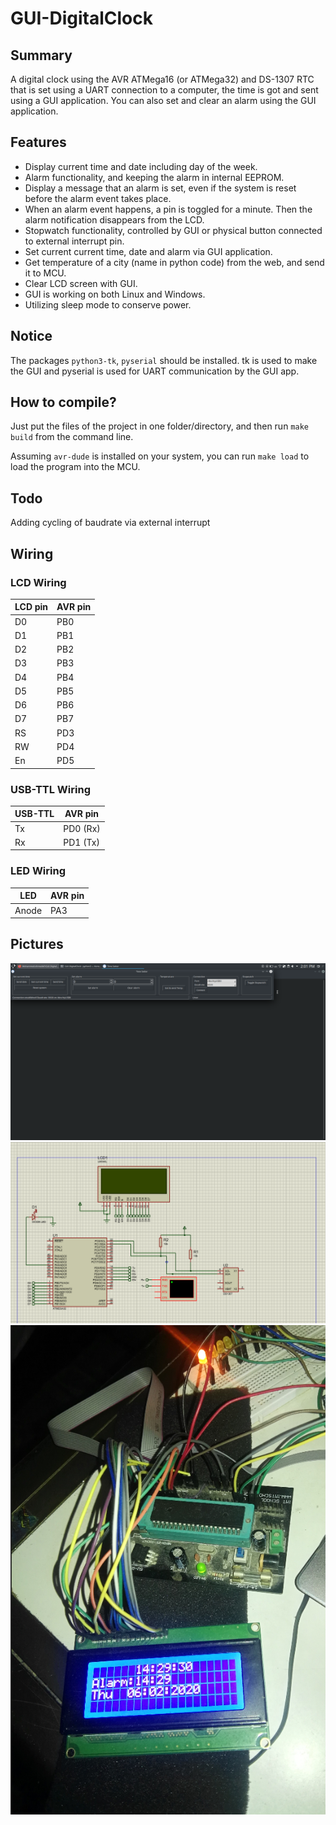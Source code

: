 # GUI-DigitalClock
## Summary
A digital clock using the AVR ATMega16 (or ATMega32) and DS-1307 RTC that is set using a UART connection to a computer, the time is got and sent using a GUI application. You can also set and clear an alarm using the GUI application.

## Features
* Display current time and date including day of the week.
* Alarm functionality, and keeping the alarm in internal EEPROM.
* Display a message that an alarm is set, even if the system is reset before the alarm event takes place.
* When an alarm event happens, a pin is toggled for a minute. Then the alarm notification disappears from the LCD.
* Stopwatch functionality, controlled by GUI or physical button connected to external interrupt pin.
* Set current current time, date and alarm via GUI application.
* Get temperature of a city (name in python code) from the web, and send it to MCU.
* Clear LCD screen with GUI.
* GUI is working on both Linux and Windows.
* Utilizing sleep mode to conserve power.

## Notice
The packages `python3-tk`, `pyserial` should be installed. tk is used to make the GUI and pyserial is used for UART communication by the GUI app.

## How to compile?
Just put the files of the project in one folder/directory, and then run `make build` from the command line.

Assuming `avr-dude` is installed on your system, you can run `make load` to load the program into the MCU.

## Todo
Adding cycling of baudrate via external interrupt

## Wiring
### LCD Wiring
| LCD pin | AVR pin |
|---------|---------|
| D0 | PB0 |
| D1 | PB1 |
| D2 | PB2 |
| D3 | PB3 |
| D4 | PB4 |
| D5 | PB5 |
| D6 | PB6 |
| D7 | PB7 |
| RS | PD3 |
| RW | PD4 |
| En | PD5 |

### USB-TTL Wiring
| USB-TTL | AVR pin |
| ------- | ------- |
| Tx | PD0 (Rx) |
| Rx | PD1 (Tx) |

### LED Wiring
| LED | AVR pin|
| --- | --- |
| Anode | PA3 |

## Pictures
![image](/images/gui_screenshot.png) 
![image](/images/schematic.png)
![image](/images/actual_digital_clock.jpg)
